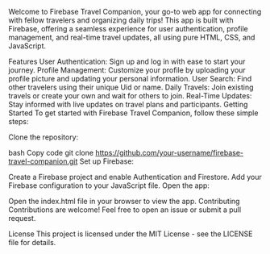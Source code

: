 Welcome to Firebase Travel Companion, your go-to web app for connecting with fellow travelers and organizing daily trips! This app is built with Firebase, offering a seamless experience for user authentication, profile management, and real-time travel updates, all using pure HTML, CSS, and JavaScript.

Features
User Authentication: Sign up and log in with ease to start your journey.
Profile Management: Customize your profile by uploading your profile picture and updating your personal information.
User Search: Find other travelers using their unique Uid or name.
Daily Travels: Join existing travels or create your own and wait for others to join.
Real-Time Updates: Stay informed with live updates on travel plans and participants.
Getting Started
To get started with Firebase Travel Companion, follow these simple steps:

Clone the repository:

bash
Copy code
git clone https://github.com/your-username/firebase-travel-companion.git
Set up Firebase:

Create a Firebase project and enable Authentication and Firestore.
Add your Firebase configuration to your JavaScript file.
Open the app:

Open the index.html file in your browser to view the app.
Contributing
Contributions are welcome! Feel free to open an issue or submit a pull request.

License
This project is licensed under the MIT License - see the LICENSE file for details.

